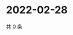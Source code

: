 # 2022-02-28

共 0 条

<!-- BEGIN WEIBO -->
<!-- 最后更新时间 Mon Feb 28 2022 21:15:05 GMT+0800 (China Standard Time) -->

<!-- END WEIBO -->
